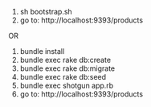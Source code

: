 1. sh bootstrap.sh
2. go to: http://localhost:9393/products

OR

1. bundle install
2. bundle exec rake db:create
3. bundle exec rake db:migrate
4. bundle exec rake db:seed
5. bundle exec shotgun app.rb
6. go to: http://localhost:9393/products
